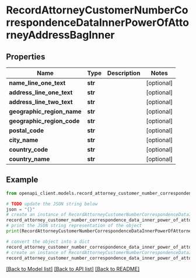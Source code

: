 # RecordAttorneyCustomerNumberCorrespondenceDataInnerPowerOfAttorneyAddressBagInner

## Properties

Name | Type | Description | Notes
------------ | ------------- | ------------- | -------------
**name_line_one_text** | **str** |  | [optional]
**address_line_one_text** | **str** |  | [optional]
**address_line_two_text** | **str** |  | [optional]
**geographic_region_name** | **str** |  | [optional]
**geographic_region_code** | **str** |  | [optional]
**postal_code** | **str** |  | [optional]
**city_name** | **str** |  | [optional]
**country_code** | **str** |  | [optional]
**country_name** | **str** |  | [optional]

## Example

```python
from openapi_client.models.record_attorney_customer_number_correspondence_data_inner_power_of_attorney_address_bag_inner import RecordAttorneyCustomerNumberCorrespondenceDataInnerPowerOfAttorneyAddressBagInner

# TODO update the JSON string below
json = "{}"
# create an instance of RecordAttorneyCustomerNumberCorrespondenceDataInnerPowerOfAttorneyAddressBagInner from a JSON string
record_attorney_customer_number_correspondence_data_inner_power_of_attorney_address_bag_inner_instance = RecordAttorneyCustomerNumberCorrespondenceDataInnerPowerOfAttorneyAddressBagInner.from_json(json)
# print the JSON string representation of the object
print(RecordAttorneyCustomerNumberCorrespondenceDataInnerPowerOfAttorneyAddressBagInner.to_json())

# convert the object into a dict
record_attorney_customer_number_correspondence_data_inner_power_of_attorney_address_bag_inner_dict = record_attorney_customer_number_correspondence_data_inner_power_of_attorney_address_bag_inner_instance.to_dict()
# create an instance of RecordAttorneyCustomerNumberCorrespondenceDataInnerPowerOfAttorneyAddressBagInner from a dict
record_attorney_customer_number_correspondence_data_inner_power_of_attorney_address_bag_inner_from_dict = RecordAttorneyCustomerNumberCorrespondenceDataInnerPowerOfAttorneyAddressBagInner.from_dict(record_attorney_customer_number_correspondence_data_inner_power_of_attorney_address_bag_inner_dict)
```

[[Back to Model list]](../README.md#documentation-for-models) [[Back to API list]](../README.md#documentation-for-api-endpoints) [[Back to README]](../README.md)
